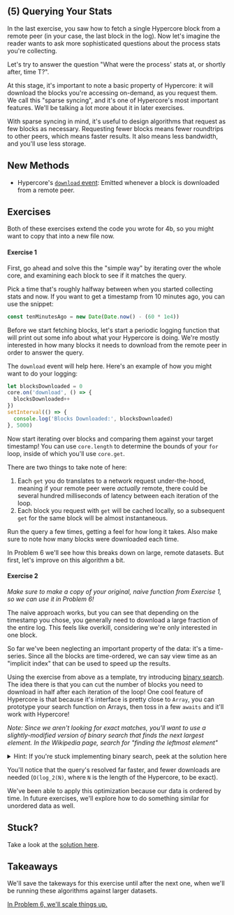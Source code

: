 ## (5) Querying Your Stats

In the last exercise, you saw how to fetch a single Hypercore block from a remote peer (in your case, the last block in the log). Now let's imagine the reader wants to ask more sophisticated questions about the process stats you're collecting.

Let's try to answer the question "What were the process' stats at, or shortly after, time T?". 

At this stage, it's important to note a basic property of Hypercore: it will download the blocks you're accessing on-demand, as you request them. We call this "sparse syncing", and it's one of Hypercore's most important features. We'll be talking a lot more about it in later exercises.

With sparse syncing in mind, it's useful to design algorithms that request as few blocks as necessary. Requesting fewer blocks means fewer roundtrips to other peers, which means faster results. It also means less bandwidth, and you'll use less storage.

## New Methods
* Hypercore's [`download` event](https://github.com/hypercore-protocol/hypercore#feedondownload-index-data): Emitted whenever a block is downloaded from a remote peer.

## Exercises

Both of these exercises extend the code you wrote for 4b, so you might want to copy that into a new file now.

#### Exercise 1

First, go ahead and solve this the "simple way" by iterating over the whole core, and examining each block to see if it matches the query. 

Pick a time that's roughly halfway between when you started collecting stats and now. If you want to get a timestamp from 10 minutes ago, you can use the snippet:
```js
const tenMinutesAgo = new Date(Date.now() - (60 * 1e4))
```

Before we start fetching blocks, let's start a periodic logging function that will print out some info about what your Hypercore is doing. We're mostly interested in how many blocks it needs to download from the remote peer in order to answer the query.

The `download` event will help here. Here's an example of how you might want to do your logging:
```js
let blocksDownloaded = 0
core.on('download', () => {
  blocksDownloaded++
})
setInterval(() => {
  console.log('Blocks Downloaded:', blocksDownloaded)
}, 5000)
```

Now start iterating over blocks and comparing them against your target timestamp! You can use `core.length` to determine the bounds of your `for` loop, inside of which you'll use `core.get`.

There are two things to take note of here:
1. Each `get` you do translates to a network request under-the-hood, meaning if your remote peer were *actually* remote, there could be several hundred milliseconds of latency between each iteration of the loop.
2. Each block you request with `get` will be cached locally, so a subsequent `get` for the same block will be almost instantaneous.

Run the query a few times, getting a feel for how long it takes. Also make sure to note how many blocks were downloaded each time.

In Problem 6 we'll see how this breaks down on large, remote datasets. But first, let's improve on this algorithm a bit.

#### Exercise 2

*Make sure to make a copy of your original, naive function from Exercise 1, so we can use it in Problem 6!*

The naive approach works, but you can see that depending on the timestamp you chose, you generally need to download a large fraction of the entire log. This feels like overkill, considering we're only interested in one block.

So far we've been neglecting an important property of the data: it's a time-series. Since all the blocks are time-ordered, we can say view time as an "implicit index" that can be used to speed up the results.

Using the exercise from above as a template, try introducing [binary search](https://en.wikipedia.org/wiki/Binary_search_algorithm). The idea there is that you can cut the number of blocks you need to download in half after each iteration of the loop! One cool feature of Hypercore is that because it's interface is pretty close to `Array`, you can prototype your search function on Arrays, then toss in a few `awaits` and it'll work with Hypercore!

*Note: Since we aren't looking for exact matches, you'll want to use a slightly-modified version of binary search that finds the next largest element. In the Wikipedia page, search for "finding the leftmost element"*

<details>
  <summary>Hint: If you're stuck implementing binary search, peek at the solution here</summary>

```js
async function binarySearchClosestStats (core, target) {
  let lower = 0
  let upper = core.length

  while (lower < upper) {
    const mid = Math.floor((upper + lower) / 2)

    const block = await core.get(mid)
    const date = new Date(block.timestamp)

    if (date < target) lower = mid + 1
    else upper = mid
  }

  return core.get(lower)
}
```
</details>

You'll notice that the query's resolved far faster, and fewer downloads are needed (`O(log_2(N)`, where `N` is the length of the Hypercore, to be exact).

We've been able to apply this optimization because our data is ordered by time. In future exercises, we'll explore how to do something similar for unordered data as well.

## Stuck?

Take a look at the [solution here](/solutions/05/index.js).

## Takeaways
We'll save the takeways for this exercise until after the next one, when we'll be running these algorithms against larger datasets.

[In Problem 6, we'll scale things up.](06.md)